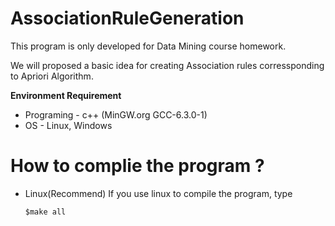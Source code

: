 # AssociationRuleGeneration
This program is only developed for Data Mining course homework.

We will proposed a basic idea for creating Association rules corressponding to Apriori Algorithm. 

**Environment Requirement**
* Programing - c++ (MinGW.org GCC-6.3.0-1)
* OS - Linux, Windows

# **How to complie the program ?**

* Linux(Recommend)
  If you use linux to compile the program, type 
  ```
  $make all
  ```
  

